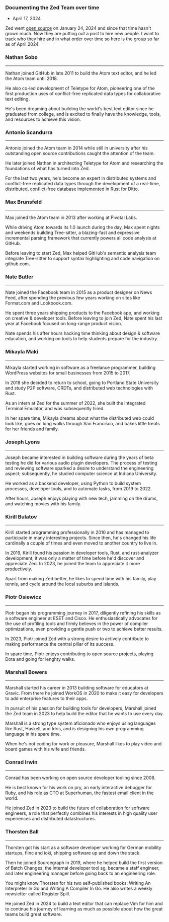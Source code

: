 


### Documenting the Zed Team over time

- April 17, 2024

Zed went [open source](https://zed.dev/blog/zed-is-now-open-source) on January 24, 2024 and since that time hasn't grown much.  Now they are putting out a post to hire new people.  I want to track who
they hire and in what order over time so here is the group so far as of April 2024.

### Nathan Sobo
---
Nathan joined GitHub in late 2011 to build the Atom text editor, and he led the Atom team until 2018.

He also co-led development of Teletype for Atom, pioneering one of the first production uses of conflict-free replicated data types for collaborative text editing.

He's been dreaming about building the world's best text editor since he graduated from college, and is excited to finally have the knowledge, tools, and resources to achieve this vision.

### Antonio Scandurra
---
Antonio joined the Atom team in 2014 while still in university after his outstanding open source contributions caught the attention of the team.

He later joined Nathan in architecting Teletype for Atom and researching the foundations of what has turned into Zed.

For the last two years, he's become an expert in distributed systems and conflict-free replicated data types through the development of a real-time, distributed, conflict-free database implemented in Rust for Ditto.

### Max Brunsfeld
---
Max joined the Atom team in 2013 after working at Pivotal Labs.

While driving Atom towards its 1.0 launch during the day, Max spent nights and weekends building Tree-sitter, a blazing-fast and expressive incremental parsing framework that currently powers all code analysis at GitHub.

Before leaving to start Zed, Max helped GitHub's semantic analysis team integrate Tree-sitter to support syntax highlighting and code navigation on github.com.

### Nate Butler
---
Nate joined the Facebook team in 2015 as a product designer on News Feed, after spending the previous few years working on sites like Format.com and Lookbook.com.

He spent three years shipping products to the Facebook app, and working on creative & developer tools. Before leaving to join Zed, Nate spent his last year at Facebook focused on long-range product vision.

Nate spends his after hours hacking time thinking about design & software education, and working on tools to help students prepare for the industry.

### Mikayla Maki
---
Mikayla started working in software as a freelance programmer, building WordPress websites for small businesses from 2015 to 2017.

In 2018 she decided to return to school, going to Portland State University and study P2P software, CRDTs, and distributed web technologies with Rust.

As an intern at Zed for the summer of 2022, she built the integrated Terminal Emulator, and was subsequently hired.

In her spare time, Mikayla dreams about what the distributed web could look like, goes on long walks through San Francisco, and bakes little treats for her friends and family.

### Joseph Lyons
---
Joseph became interested in building software during the years of beta testing he did for various audio plugin developers. The process of testing and reviewing software sparked a desire to understand the engineering aspect; subsequently, he studied computer science at Indiana University.

He worked as a backend developer, using Python to build system processes, developer tools, and to automate tasks, from 2019 to 2022.

After hours, Joseph enjoys playing with new tech, jamming on the drums, and watching movies with his family.

### Kirill Bulatov
---
Kirill started programming professionally in 2010 and has managed to participate in many interesting projects. Since then, he's changed his life cardinally a couple of times and even moved to another country to live in.

In 2019, Kirill found his passion in developer tools, Rust, and rust-analyzer development; it was only a matter of time before he'd discover and appreciate Zed. In 2023, he joined the team to appreciate it more productively.

Apart from making Zed better, he likes to spend time with his family, play tennis, and cycle around the local suburbs and islands.

### Piotr Osiewicz
---
Piotr began his programming journey in 2017, diligently refining his skills as a software engineer at ESET and Cisco. He enthusiastically advocates for the use of profiling tools and firmly believes in the power of compiler optimizations, even providing a gentle push or two to achieve better results.

In 2023, Piotr joined Zed with a strong desire to actively contribute to making performance the central pillar of its success.

In spare time, Piotr enjoys contributing to open source projects, playing Dota and going for lenghty walks.

### Marshall Bowers
---
Marshall started his career in 2013 building software for educators at Gravic. From there he joined WorkOS in 2020 to make it easy for developers to add enterprise features to their apps.

In pursuit of his passion for building tools for developers, Marshall joined the Zed team in 2023 to help build the editor that he wants to use every day.

Marshall is a strong type system aficionado who enjoys using languages like Rust, Haskell, and Idris, and is designing his own programming language in his spare time.

When he's not coding for work or pleasure, Marshall likes to play video and board games with his wife and friends.

### Conrad Irwin
---
Conrad has been working on open source developer tooling since 2008.

He is best known for his work on pry, an early interactive debugger for Ruby, and his role as CTO at Superhuman, the fastest email client in the world.

He joined Zed in 2023 to build the future of collaboration for software engineers, a role that perfectly combines his interests in high quality user experiences and distributed datastructures.

### Thorsten Ball
---
Thorsten got his start as a software developer working for German mobility startups, flinc and ioki, shipping software up and down the stack.

Then he joined Sourcegraph in 2019, where he helped build the first version of Batch Changes, the internal developer tool sg, became a staff engineer, and later engineering manager before going back to an engineering role.

You might know Thorsten for his two self-published books: Writing An Interpreter In Go and Writing A Compiler In Go. He also writes a weekly newsletter called Register Spill.

He joined Zed in 2024 to build a text editor that can replace Vim for him and to continue his journey of learning as much as possible about how the great teams build great software.
